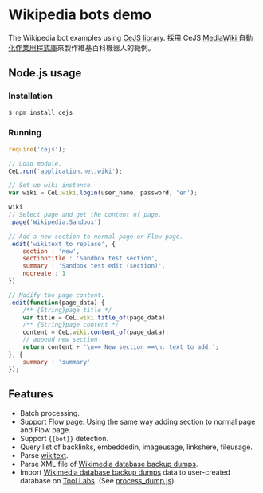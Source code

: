 ﻿# Wikipedia bots demo
The Wikipedia bot examples using [CeJS library](https://github.com/kanasimi/CeJS).
採用 CeJS [MediaWiki 自動化作業用程式庫](https://github.com/kanasimi/CeJS/blob/master/application/net/wiki.js)來製作維基百科機器人的範例。

## Node.js usage

### Installation
``` bash
$ npm install cejs
```

### Running
``` JavaScript
require('cejs');

// Load module.
CeL.run('application.net.wiki');

// Set up wiki instance.
var wiki = CeL.wiki.login(user_name, password, 'en');

wiki
// Select page and get the content of page.
.page('Wikipedia:Sandbox')

// Add a new section to normal page or Flow page.
.edit('wikitext to replace', {
	section : 'new',
	sectiontitle : 'Sandbox test section',
	summary : 'Sandbox test edit (section)',
	nocreate : 1
})

// Modify the page content.
.edit(function(page_data) {
	/** {String}page title */
	var title = CeL.wiki.title_of(page_data),
	/** {String}page content */
	content = CeL.wiki.content_of(page_data);
	// append new section
	return content + '\n== New section ==\n: text to add.';
}, {
	summary : 'summary'
});
```

## Features
* Batch processing.
* Support Flow page: Using the same way adding section to normal page and Flow page.
* Support <code>{{bot}}</code> detection.
* Query list of backlinks, embeddedin, imageusage, linkshere, fileusage.
* Parse [wikitext](https://www.mediawiki.org/wiki/Wikitext).
* Parse XML file of [Wikimedia database backup dumps](http://dumps.wikimedia.org/backup-index.html).
* Import [Wikimedia database backup dumps](http://dumps.wikimedia.org/backup-index.html) data to user-created database on [Tool Labs](http://tools.wmflabs.org/). (See [process_dump.js](https://github.com/kanasimi/wikibot/blob/master/process_dump.js))
